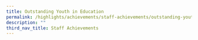```yaml
---
title: Outstanding Youth in Education
permalink: /highlights/achievements/staff-achievements/outstanding-youth-in-education/
description: ""
third_nav_title: Staff Achievements
---
```

